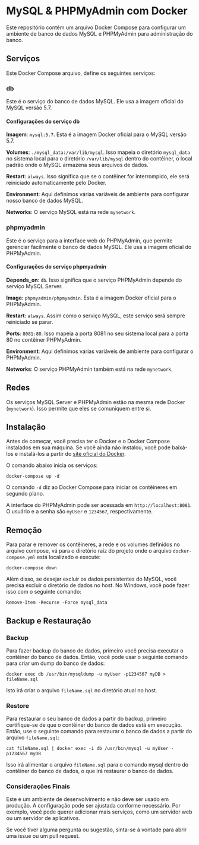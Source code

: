 # MySQL & PHPMyAdmin com Docker

Este repositório contém um arquivo Docker Compose para configurar um ambiente de banco de dados MySQL e PHPMyAdmin para administração do banco.

## Serviços

Este Docker Compose arquivo, define os seguintes serviços:

### db

Este é o serviço do banco de dados MySQL. Ele usa a imagem oficial do MySQL versão 5.7.

#### Configurações do serviço db

**Imagem**: `mysql:5.7`. Esta é a imagem Docker oficial para o MySQL versão 5.7.

**Volumes**: `./mysql_data:/var/lib/mysql`. Isso mapeia o diretório `mysql_data` no sistema local para o diretório `/var/lib/mysql` dentro do contêiner, o local padrão onde o MySQL armazena seus arquivos de dados.

**Restart**: `always`. Isso significa que se o contêiner for interrompido, ele será reiniciado automaticamente pelo Docker.

**Environment**: Aqui definimos várias variáveis de ambiente para configurar nosso banco de dados MySQL.

**Networks**: O serviço MySQL está na rede `mynetwork`.

### phpmyadmin

Este é o serviço para a interface web do PHPMyAdmin, que permite gerenciar facilmente o banco de dados MySQL. Ele usa a imagem oficial do PHPMyAdmin.

#### Configurações do serviço phpmyadmin

**Depends_on**: `db`. Isso significa que o serviço PHPMyAdmin depende do serviço MySQL Server.

**Image**: `phpmyadmin/phpmyadmin`. Esta é a imagem Docker oficial para o PHPMyAdmin.

**Restart**: `always`. Assim como o serviço MySQL, este serviço será sempre reiniciado se parar.

**Ports**: `8081:80`. Isso mapeia a porta 8081 no seu sistema local para a porta 80 no contêiner PHPMyAdmin.

**Environment**: Aqui definimos várias variáveis de ambiente para configurar o PHPMyAdmin.

**Networks**: O serviço PHPMyAdmin também está na rede `mynetwork`.

## Redes

Os serviços MySQL Server e PHPMyAdmin estão na mesma rede Docker (`mynetwork`). Isso permite que eles se comuniquem entre si.

## Instalação

Antes de começar, você precisa ter o Docker e o Docker Compose instalados em sua máquina. Se você ainda não instalou, você pode baixá-los e instalá-los a partir do [site oficial do Docker](https://docs.docker.com/get-docker/).

O comando abaixo inicia os serviços:

```
docker-compose up -d
```

O comando `-d` diz ao Docker Compose para iniciar os contêineres em segundo plano.

A interface do PHPMyAdmin pode ser acessada em `http://localhost:8081`. O usuário e a senha são `myUser` e `1234567`, respectivamente.

## Remoção

Para parar e remover os contêineres, a rede e os volumes definidos no arquivo compose, vá para o diretório raiz do projeto onde o arquivo `docker-compose.yml` está localizado e execute:

```shell
docker-compose down
```

Além disso, se desejar excluir os dados persistentes do MySQL, você precisa excluir o diretório de dados no host. No Windows, você pode fazer isso com o seguinte comando:

```shell
Remove-Item -Recurse -Force mysql_data
```

## Backup e Restauração

### Backup

Para fazer backup do banco de dados, primeiro você precisa executar o contêiner do banco de dados. Então, você pode usar o seguinte comando para criar um dump do banco de dados:

```shell
docker exec db /usr/bin/mysqldump -u myUser -p1234567 myDB > fileName.sql
```

Isto irá criar o arquivo `fileName.sql` no diretório atual no host.

### Restore

Para restaurar o seu banco de dados a partir do backup, primeiro certifique-se de que o contêiner do banco de dados está em execução. Então, use o seguinte comando para restaurar o banco de dados a partir do arquivo `fileName.sql`:

```shell
cat fileName.sql | docker exec -i db /usr/bin/mysql -u myUser -p1234567 myDB
```

Isso irá alimentar o arquivo `fileName.sql` para o comando mysql dentro do contêiner do banco de dados, o que irá restaurar o banco de dados.

### Considerações Finais

Este é um ambiente de desenvolvimento e não deve ser usado em produção. A configuração pode ser ajustada conforme necessário. Por exemplo, você pode querer adicionar mais serviços, como um servidor web ou um servidor de aplicativos.

Se você tiver alguma pergunta ou sugestão, sinta-se à vontade para abrir uma issue ou um pull request.